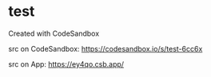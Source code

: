 # test
Created with CodeSandbox

src on CodeSandbox: https://codesandbox.io/s/test-6cc6x

src on App: https://ey4qo.csb.app/
